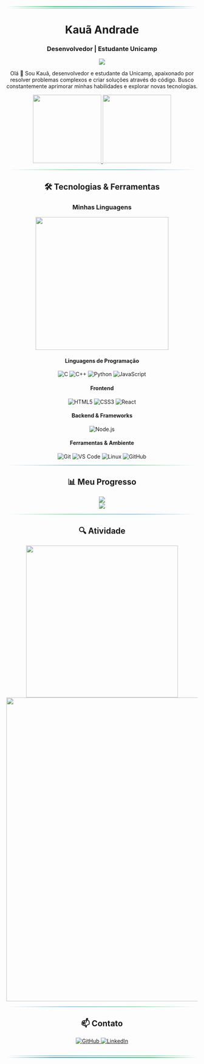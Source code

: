 <div align="center">
  <!-- Borda superior com gradiente -->
  <div style="width:100%; height:2px; background: linear-gradient(90deg, transparent, #2ecc71 25%, #3498db 75%, transparent)"></div>
  <div style="width:100%; height:1px; background: linear-gradient(90deg, transparent, #2ecc71 25%, #3498db 75%, transparent); margin-top:3px;"></div>
  
  <h1 align="center">Kauã Andrade</h1>
  <h3 align="center">Desenvolvedor | Estudante Unicamp</h3>
  
  <p align="center">
    <img src="https://readme-typing-svg.herokuapp.com?font=Fira+Code&size=22&duration=3000&pause=1000&color=2ecc71&center=true&vCenter=true&width=440&lines=Desenvolvedor+Full+Stack;Sistema+de+Informação;Sempre+em+Evolução" />
  </p>
</div>

<p align="center">
  Olá 👋 Sou Kauã, desenvolvedor e estudante da Unicamp, apaixonado por resolver problemas complexos e criar soluções através do código. Busco constantemente aprimorar minhas habilidades e explorar novas tecnologias.
</p>

<div align="center">
  <a href="https://github.com/KauaAndrade-Unicamp">
    <img height="180em" src="https://github-readme-stats.vercel.app/api?username=KauaAndrade-Unicamp&show_icons=true&theme=transparent&hide_border=true&count_private=true&text_color=3498db&title_color=2ecc71&icon_color=3498db" />
    <img height="180em" src="https://github-readme-stats.vercel.app/api/top-langs/?username=KauaAndrade-Unicamp&layout=compact&theme=transparent&hide_border=true&text_color=3498db&title_color=2ecc71" />
  </a>
</div>

<hr style="border: 0; height: 1px; background: linear-gradient(to right, transparent, #2ecc71, #3498db, transparent);">

<h2 align="center">🛠️ Tecnologias & Ferramentas</h2>

<!-- Gráfico de linguagens em formato donut -->
<div align="center">
  <h3>Minhas Linguagens</h3>
  <img src="https://github-readme-stats.vercel.app/api/top-langs/?username=KauaAndrade-Unicamp&layout=donut&theme=transparent&hide_border=true&text_color=3498db&title_color=2ecc71" width="350px" />
</div>

<div align="center">
  <h4>Linguagens de Programação</h4>
  <p>
    <img src="https://img.shields.io/badge/C-00599C?style=flat-square&logo=c&logoColor=white" alt="C" />
    <img src="https://img.shields.io/badge/C++-00599C?style=flat-square&logo=c%2B%2B&logoColor=white" alt="C++" />
    <img src="https://img.shields.io/badge/Python-3776AB?style=flat-square&logo=python&logoColor=white" alt="Python" />
    <img src="https://img.shields.io/badge/JavaScript-F7DF1E?style=flat-square&logo=javascript&logoColor=black" alt="JavaScript" />
  </p>
  
  <h4>Frontend</h4>
  <p>
    <img src="https://img.shields.io/badge/HTML5-E34F26?style=flat-square&logo=html5&logoColor=white" alt="HTML5" />
    <img src="https://img.shields.io/badge/CSS3-1572B6?style=flat-square&logo=css3&logoColor=white" alt="CSS3" />
    <img src="https://img.shields.io/badge/React-20232A?style=flat-square&logo=react&logoColor=61DAFB" alt="React" />
  </p>
  
  <h4>Backend & Frameworks</h4>
  <p>
    <img src="https://img.shields.io/badge/Node.js-43853D?style=flat-square&logo=node.js&logoColor=white" alt="Node.js" />
  </p>

  <h4>Ferramentas & Ambiente</h4>
  <p>
    <img src="https://img.shields.io/badge/Git-F05032?style=flat-square&logo=git&logoColor=white" alt="Git" />
    <img src="https://img.shields.io/badge/VS_Code-007ACC?style=flat-square&logo=visual-studio-code&logoColor=white" alt="VS Code" />
    <img src="https://img.shields.io/badge/Linux-FCC624?style=flat-square&logo=linux&logoColor=black" alt="Linux" />
    <img src="https://img.shields.io/badge/GitHub-100000?style=flat-square&logo=github&logoColor=white" alt="GitHub" />
  </p>
</div>

<hr style="border: 0; height: 1px; background: linear-gradient(to right, transparent, #3498db, #2ecc71, transparent);">

<!-- Gráfico de contribuição -->
<h2 align="center">📊 Meu Progresso</h2>

<div align="center">
  <img src="https://github-readme-streak-stats.herokuapp.com/?user=KauaAndrade-Unicamp&theme=transparent&hide_border=true&stroke=3498db&ring=2ecc71&fire=2ecc71&currStreakNum=3498db&sideNums=3498db&currStreakLabel=2ecc71&sideLabels=2ecc71&dates=3498db" />
</div>

<div align="center">
  <img src="https://github-profile-trophy.vercel.app/?username=KauaAndrade-Unicamp&theme=nord&no-frame=true&margin-w=10&column=6" />
</div>

<hr style="border: 0; height: 1px; background: linear-gradient(to right, transparent, #2ecc71, #3498db, transparent);">

<h2 align="center">🔍 Atividade</h2>

<!-- Gráfico de distribuição de linguagens em formato pie -->
<div align="center">
  <img src="https://github-readme-stats.vercel.app/api/top-langs/?username=KauaAndrade-Unicamp&layout=pie&theme=transparent&hide_border=true&text_color=3498db&title_color=2ecc71" width="400px" />
</div>

<div align="center">
  <!-- Gráfico de contribuição -->
  <img src="https://activity-graph.herokuapp.com/graph?username=KauaAndrade-Unicamp&bg_color=transparent&color=3498db&line=2ecc71&point=3498db&area=true&hide_border=true" width="800px" />
</div>

<hr style="border: 0; height: 1px; background: linear-gradient(to right, transparent, #3498db, #2ecc71, transparent);">

<h2 align="center">📫 Contato</h2>

<div align="center">
  <a href="https://github.com/KauaAndrade-Unicamp" target="_blank">
    <img src="https://img.shields.io/badge/GitHub-100000?style=for-the-badge&logo=github&logoColor=white" alt="GitHub" />
  </a>
  <a href="https://www.linkedin.com/in/KauaAndrade-Unicamp/" target="_blank">
    <img src="https://img.shields.io/badge/LinkedIn-0077B5?style=for-the-badge&logo=linkedin&logoColor=white" alt="LinkedIn" />
  </a>
</div>

<!-- Borda inferior com gradiente -->
<div align="center">
  <div style="width:100%; height:1px; background: linear-gradient(90deg, transparent, #3498db 25%, #2ecc71 75%, transparent); margin-top:30px;"></div>
  <div style="width:100%; height:2px; background: linear-gradient(90deg, transparent, #3498db 25%, #2ecc71 75%, transparent); margin-top:3px;"></div>
</div>
